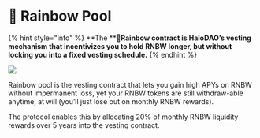 # 🌈 Rainbow Pool

{% hint style="info" %}
**The **:rainbow:**Rainbow contract is HaloDAO’s vesting mechanism that incentivizes you to hold RNBW longer, but without locking you into a fixed vesting schedule.**
{% endhint %}

![](<../../.gitbook/assets/HaloDAO\_RainbowPool (1).png>)

Rainbow pool is the vesting contract that lets you gain high APYs on RNBW without impermanent loss, yet your RNBW tokens are still withdraw-able anytime, at will (you’ll just lose out on monthly RNBW rewards).&#x20;

The protocol enables this by allocating 20% of monthly RNBW liquidity rewards over 5 years into the vesting contract. &#x20;
